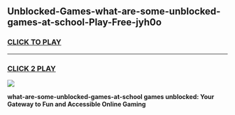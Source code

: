 
## Unblocked-Games-what-are-some-unblocked-games-at-school-Play-Free-jyh0o
<h3>
<a href="https://premium76.site?title=what-are-some-unblocked-games-at-school&ref=22A">CLICK TO PLAY</a></h3>
<hr>

<h3>
<a href="https://premium76.site?title=what-are-some-unblocked-games-at-school&ref=22A">CLICK 2 PLAY</a>
  
</h3>

<a href="https://premium76.site?title=what-are-some-unblocked-games-at-school&ref=22A"><img src="https://clearcache.store/games.png"></a>


**what-are-some-unblocked-games-at-school games unblocked: Your Gateway to Fun and Accessible Online Gaming**
